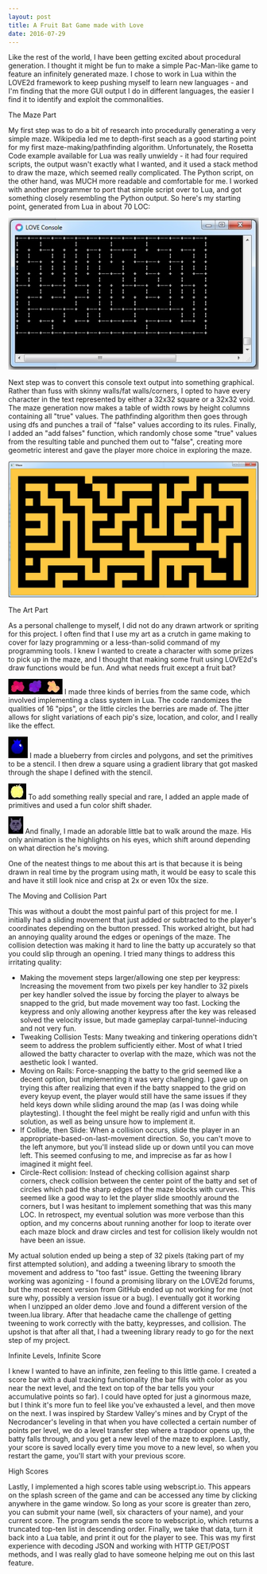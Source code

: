 ```yaml
---
layout: post
title: A Fruit Bat Game made with Love
date: 2016-07-29
---
```


Like the rest of the world, I have been getting excited about procedural generation. I thought it might be fun to make a simple Pac-Man-like game to feature an infinitely generated maze. I chose to work in Lua within the LOVE2d framework to keep pushing myself to learn new languages - and I'm finding that the more GUI output I do in different languages, the easier I find it to identify and exploit the commonalities.

The Maze Part

My first step was to do a bit of research into procedurally generating a very simple maze. Wikipedia led me to depth-first seach as a good starting point for my first maze-making/pathfinding algorithm. Unfortunately, the Rosetta Code example available for Lua was really unwieldy - it had four required scripts, the output wasn't exactly what I wanted, and it used a stack method to draw the maze, which seemed really complicated. The Python script, on the other hand, was MUCH more readable and comfortable for me. I worked with another programmer to port that simple script over to Lua, and got something closely resembling the Python output. So here's my starting point, generated from Lua in about 70 LOC:

![Starting Point - a console text output maze](/img/starting_maze_output.jpg) 

Next step was to convert this console text output into something graphical. Rather than fuss with skinny walls/fat walls/corners, I opted to have every character in the text represented by either a 32x32 square or a 32x32 void. The maze generation now makes a table of width rows by height columns containing all "true" values. The pathfinding algorithm then goes through using dfs and punches a trail of "false" values according to its rules. Finally, I added an "add falses" function, which randomly chose some "true" values from the resulting table and punched them out to "false", creating more geometric interest and gave the player more choice in exploring the maze.

![Graphical maze output](/img/yellow_graphical_maze_output.jpg) 

The Art Part

As a personal challenge to myself, I did not do any drawn artwork or spriting for this project. I often find that I use my art as a crutch in game making to cover for lazy programming or a less-than-solid command of my programming tools. I knew I wanted to create a character with some prizes to pick up in the maze, and I thought that making some fruit using LOVE2d's draw functions would be fun. And what needs fruit except a fruit bat?

![Procedural berries](/img/berries.jpg)   I made three kinds of berries from the same code, which involved implementing a class system in Lua. The code randomizes the qualities of 16 "pips", or the little circles the berries are made of. The jitter allows for slight variations of each pip's size, location, and color, and I really like the effect.

![Blueberry](/img/blueberry.jpg)    I made a blueberry from circles and polygons, and set the primitives to be a stencil. I then drew a square using a gradient library that got masked through the shape I defined with the stencil.

![Magical Colorshifting Apple](/img/magic_apple.gif)   To add something really special and rare, I added an apple made of primitives and used a fun color shift shader.

![Batty](/img/batty.jpg)    And finally, I made an adorable little bat to walk around the maze. His only animation is the highlights on his eyes, which shift around depending on what direction he's moving.

One of the neatest things to me about this art is that because it is being drawn in real time by the program using math, it would be easy to scale this and have it still look nice and crisp at 2x or even 10x the size.

The Moving and Collision Part

This was without a doubt the most painful part of this project for me. I initially had a sliding movement that just added or subtracted to the player's coordinates depending on the button pressed. This worked alright, but had an annoying quality around the edges or openings of the maze. The collision detection was making it hard to line the batty up accurately so that you could slip through an opening. I tried many things to address this irritating quality:
- Making the movement steps larger/allowing one step per keypress: Increasing the movement from two pixels per key handler to 32 pixels per key handler solved the issue by forcing the player to always be snapped to the grid, but made movement way too fast. Locking the keypress and only allowing another keypress after the key was released solved the velocity issue, but made gameplay carpal-tunnel-inducing and not very fun.
- Tweaking Collision Tests: Many tweaking and tinkering operations didn't seem to address the problem sufficiently either. Most of what I tried allowed the batty character to overlap with the maze, which was not the aesthetic look I wanted.
- Moving on Rails: Force-snapping the batty to the grid seemed like a decent option, but implementing it was very challenging. I gave up on trying this after realizing that even if the batty snapped to the grid on every keyup event, the player would still have the same issues if they held keys down while sliding around the map (as I was doing while playtesting). I thought the feel might be really rigid and unfun with this solution, as well as being unsure how to implement it.
- If Collide, then Slide: When a collision occurs, slide the player in an appropriate-based-on-last-movement direction. So, you can't move to the left anymore, but you'll instead slide up or down until you can move left. This seemed confusing to me, and imprecise as far as how I imagined it might feel.
- Circle-Rect collision: Instead of checking collision against sharp corners, check collision between the center point of the batty and set of circles which pad the sharp edges of the maze blocks with curves. This seemed like a good way to let the player slide smoothly around the corners, but I was hesitant to implement something that was this many LOC. In retrospect, my eventual solution was more verbose than this option, and my concerns about running another for loop to iterate over each maze block and draw circles and test for collision likely wouldn not have been an issue.

My actual solution ended up being a step of 32 pixels (taking part of my first attempted solution), and adding a tweening library to smooth the movement and address to "too fast" issue. Getting the tweening library working was agonizing - I found a promising library on the LOVE2d forums, but the most recent version from GitHub ended up not working for me (not sure why, possibly a version issue or a bug). I eventually got it working when I unzipped an older demo .love and found a different version of the tween.lua library. After that headache came the challenge of getting tweening to work correctly with the batty, keypresses, and collision. The upshot is that after all that, I had a tweening library ready to go for the next step of my project.

Infinite Levels, Infinite Score

I knew I wanted to have an infinite, zen feeling to this little game. I created a score bar with a dual tracking functionality (the bar fills with color as you near the next level, and the text on top of the bar tells you your accumulative points so far). I could have opted for just a ginormous maze, but I think it's more fun to feel like you've exhausted a level, and then move on the next. I was inspired by Stardew Valley's mines and by Crypt of the Necrodancer's leveling in that when you have collected a certain number of points per level, we do a level transfer step where a trapdoor opens up, the batty falls through, and you get a new level of the maze to explore. Lastly, your score is saved locally every time you move to a new level, so when you restart the game, you'll start with your previous score.

High Scores

Lastly, I implemented a high scores table using webscript.io. This appears on the splash screen of the game and can be accessed any time by clicking anywhere in the game window. So long as your score is greater than zero, you can submit your name (well, six characters of your name), and your current score. The program sends the score to webscript.io, which returns a truncated top-ten list in descending order. Finally, we take that data, turn it back into a Lua table, and print it out for the player to see. This was my first experience with decoding JSON and working with HTTP GET/POST methods, and I was really glad to have someone helping me out on this last feature.

